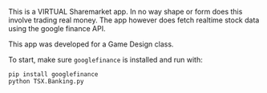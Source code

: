 This is a VIRTUAL Sharemarket app. In no way shape or form does this involve trading real money. The app however does fetch realtime stock data using the google finance API.

This app was developed for a Game Design class.

To start, make sure `googlefinance` is installed and run with:
```
pip install googlefinance
python TSX.Banking.py
```
